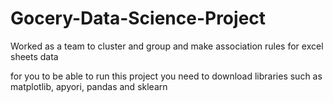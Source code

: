 # Gocery-Data-Science-Project
Worked as a team to cluster and group and make association rules for excel sheets data

for you to be able to run this project you need to download libraries such as matplotlib, apyori, pandas and sklearn
